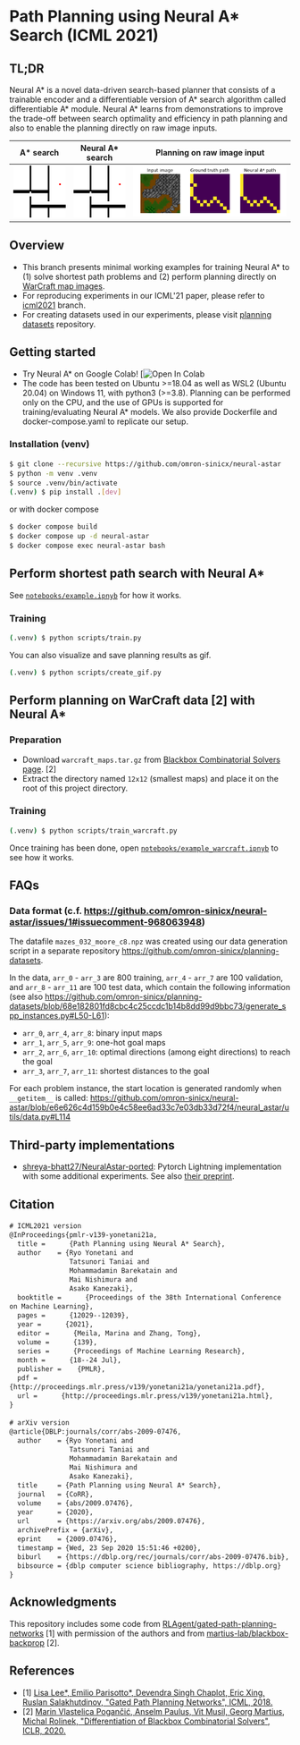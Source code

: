 # Path Planning using Neural A\* Search (ICML 2021)

## TL;DR

Neural A\* is a novel data-driven search-based planner that consists of a trainable encoder and a differentiable version of A\* search algorithm called differentiable A* module. Neural A\* learns from demonstrations to improve the trade-off between search optimality and efficiency in path planning and also to enable the planning directly on raw image inputs.

| A\* search | Neural A\* search | Planning on raw image input | 
|:--:|:--:|:--:|
| ![astar](assets/astar.gif) | ![neural_astar](assets/neural_astar.gif)| ![warcraft](assets/warcraft.png) |


## Overview
- This branch presents minimal working examples for training Neural A* to (1) solve shortest path problems and (2) perform planning directly on [WarCraft map images](https://edmond.mpdl.mpg.de/dataset.xhtml?persistentId=doi:10.17617/3.YJCQ5S).
- For reproducing experiments in our ICML'21 paper, please refer to [icml2021](https://github.com/omron-sinicx/neural-astar/tree/icml2021) branch.
- For creating datasets used in our experiments, please visit [planning datasets](https://github.com/omron-sinicx/planning-datasets) repository.

## Getting started
- Try Neural A* on Google Colab! [![Open In Colab](https://colab.research.google.com/drive/1iRO8Qdjih6ZrDW1ac6MEx6fiGLzAMk1o?usp=sharing#scrollTo=dbe81f3f-6f19-46cc-ad24-74c00151e28f)
- The code has been tested on Ubuntu >=18.04 as well as WSL2 (Ubuntu 20.04) on Windows 11, with python3 (>=3.8). Planning can be performed only on the CPU, and the use of GPUs is supported for training/evaluating Neural A\* models. We also provide Dockerfile and docker-compose.yaml to replicate our setup.

### Installation (venv)
```sh
$ git clone --recursive https://github.com/omron-sinicx/neural-astar
$ python -m venv .venv
$ source .venv/bin/activate
(.venv) $ pip install .[dev]
```

or with docker compose

```sh
$ docker compose build
$ docker compose up -d neural-astar
$ docker compose exec neural-astar bash
```

## Perform shortest path search with Neural A\* 
See [`notebooks/example.ipnyb`](https://github.com/omron-sinicx/neural-astar/tree/minimal/notebooks/example.ipynb) for how it works.

### Training
```sh
(.venv) $ python scripts/train.py
```

You can also visualize and save planning results as gif. 
```sh
(.venv) $ python scripts/create_gif.py
```


## Perform planning on WarCraft data [2] with Neural A\* 


### Preparation
- Download `warcraft_maps.tar.gz` from [Blackbox Combinatorial Solvers page](https://edmond.mpdl.mpg.de/dataset.xhtml?persistentId=doi:10.17617/3.YJCQ5S). [2]
- Extract the directory named `12x12` (smallest maps) and place it on the root of this project directory.

### Training
```sh
(.venv) $ python scripts/train_warcraft.py
```

Once training has been done, open [`notebooks/example_warcraft.ipnyb`](https://github.com/omron-sinicx/neural-astar/tree/minimal/notebooks/example_warcraft.ipynb) to see how it works.

## FAQs

### Data format (c.f. https://github.com/omron-sinicx/neural-astar/issues/1#issuecomment-968063948)

The datafile `mazes_032_moore_c8.npz` was created using our data generation script in a separate repository https://github.com/omron-sinicx/planning-datasets.

In the data, `arr_0` - `arr_3` are 800 training, `arr_4` - `arr_7` are 100 validation, and `arr_8` - `arr_11` are 100 test data, which contain the following information (see also https://github.com/omron-sinicx/planning-datasets/blob/68e182801fd8cbc4c25ccdc1b14b8dd99d9bbc73/generate_spp_instances.py#L50-L61):

- `arr_0`, `arr_4`, `arr_8`: binary input maps
- `arr_1`, `arr_5`, `arr_9`: one-hot goal maps
- `arr_2`, `arr_6`, `arr_10`: optimal directions (among eight directions) to reach the goal
- `arr_3`, `arr_7`, `arr_11`: shortest distances to the goal

For each problem instance, the start location is generated randomly when `__getitem__` is called: https://github.com/omron-sinicx/neural-astar/blob/e6e626c4d159b0e4c58ee6ad33c7e03db33d72f4/neural_astar/utils/data.py#L114

## Third-party implementations

- [shreya-bhatt27/NeuralAstar-ported](https://github.com/shreya-bhatt27/NeuralAstar-ported): Pytorch Lightning implementation with some additional experiments. See also [their preprint](https://arxiv.org/abs/2208.04153).

## Citation

```
# ICML2021 version
@InProceedings{pmlr-v139-yonetani21a,
  title =      {Path Planning using Neural A* Search},
  author    = {Ryo Yonetani and
               Tatsunori Taniai and
               Mohammadamin Barekatain and
               Mai Nishimura and
               Asako Kanezaki},
  booktitle =      {Proceedings of the 38th International Conference on Machine Learning},
  pages =      {12029--12039},
  year =      {2021},
  editor =      {Meila, Marina and Zhang, Tong},
  volume =      {139},
  series =      {Proceedings of Machine Learning Research},
  month =      {18--24 Jul},
  publisher =    {PMLR},
  pdf =      {http://proceedings.mlr.press/v139/yonetani21a/yonetani21a.pdf},
  url =      {http://proceedings.mlr.press/v139/yonetani21a.html},
}

# arXiv version
@article{DBLP:journals/corr/abs-2009-07476,
  author    = {Ryo Yonetani and
               Tatsunori Taniai and
               Mohammadamin Barekatain and
               Mai Nishimura and
               Asako Kanezaki},
  title     = {Path Planning using Neural A* Search},
  journal   = {CoRR},
  volume    = {abs/2009.07476},
  year      = {2020},
  url       = {https://arxiv.org/abs/2009.07476},
  archivePrefix = {arXiv},
  eprint    = {2009.07476},
  timestamp = {Wed, 23 Sep 2020 15:51:46 +0200},
  biburl    = {https://dblp.org/rec/journals/corr/abs-2009-07476.bib},
  bibsource = {dblp computer science bibliography, https://dblp.org}
}
```

## Acknowledgments
This repository includes some code from [RLAgent/gated-path-planning-networks](https://github.com/RLAgent/gated-path-planning-networks) [1] with permission of the authors and from [martius-lab/blackbox-backprop](https://github.com/martius-lab/blackbox-backprop) [2].

## References
- [1] [Lisa Lee*, Emilio Parisotto*, Devendra Singh Chaplot, Eric Xing, Ruslan Salakhutdinov, "Gated Path Planning Networks", ICML, 2018.](https://arxiv.org/abs/1806.06408)
- [2] [Marin Vlastelica Pogančić, Anselm Paulus, Vit Musil, Georg Martius, Michal Rolinek, "Differentiation of Blackbox Combinatorial Solvers", ICLR, 2020.](https://arxiv.org/abs/1912.02175)
